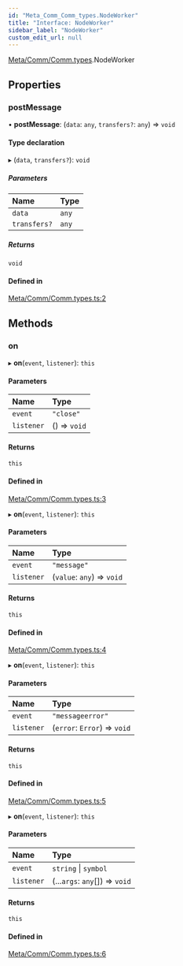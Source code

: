 ```yaml
---
id: "Meta_Comm_Comm_types.NodeWorker"
title: "Interface: NodeWorker"
sidebar_label: "NodeWorker"
custom_edit_url: null
---
```


[Meta/Comm/Comm.types](../modules/Meta_Comm_Comm_types.md).NodeWorker

## Properties

### postMessage

• **postMessage**: (`data`: `any`, `transfers?`: `any`) => `void`

#### Type declaration

▸ (`data`, `transfers?`): `void`

##### Parameters

| Name | Type |
| :------ | :------ |
| `data` | `any` |
| `transfers?` | `any` |

##### Returns

`void`

#### Defined in

[Meta/Comm/Comm.types.ts:2](https://github.com/lucasdamianjohnson/DivineVoxelEngine/blob/596fa7391478620ed460dfb4856ff0a763b91c49/divinestar/threads/src/Meta/Comm/Comm.types.ts#L2)

## Methods

### on

▸ **on**(`event`, `listener`): `this`

#### Parameters

| Name | Type |
| :------ | :------ |
| `event` | ``"close"`` |
| `listener` | () => `void` |

#### Returns

`this`

#### Defined in

[Meta/Comm/Comm.types.ts:3](https://github.com/lucasdamianjohnson/DivineVoxelEngine/blob/596fa7391478620ed460dfb4856ff0a763b91c49/divinestar/threads/src/Meta/Comm/Comm.types.ts#L3)

▸ **on**(`event`, `listener`): `this`

#### Parameters

| Name | Type |
| :------ | :------ |
| `event` | ``"message"`` |
| `listener` | (`value`: `any`) => `void` |

#### Returns

`this`

#### Defined in

[Meta/Comm/Comm.types.ts:4](https://github.com/lucasdamianjohnson/DivineVoxelEngine/blob/596fa7391478620ed460dfb4856ff0a763b91c49/divinestar/threads/src/Meta/Comm/Comm.types.ts#L4)

▸ **on**(`event`, `listener`): `this`

#### Parameters

| Name | Type |
| :------ | :------ |
| `event` | ``"messageerror"`` |
| `listener` | (`error`: `Error`) => `void` |

#### Returns

`this`

#### Defined in

[Meta/Comm/Comm.types.ts:5](https://github.com/lucasdamianjohnson/DivineVoxelEngine/blob/596fa7391478620ed460dfb4856ff0a763b91c49/divinestar/threads/src/Meta/Comm/Comm.types.ts#L5)

▸ **on**(`event`, `listener`): `this`

#### Parameters

| Name | Type |
| :------ | :------ |
| `event` | `string` \| `symbol` |
| `listener` | (...`args`: `any`[]) => `void` |

#### Returns

`this`

#### Defined in

[Meta/Comm/Comm.types.ts:6](https://github.com/lucasdamianjohnson/DivineVoxelEngine/blob/596fa7391478620ed460dfb4856ff0a763b91c49/divinestar/threads/src/Meta/Comm/Comm.types.ts#L6)
